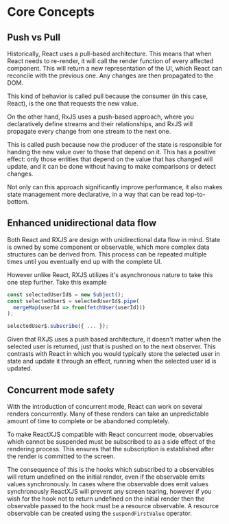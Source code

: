 # Core Concepts

## Push vs Pull

Historically, React uses a pull-based architecture. This means that when React needs to re-render, it will call the render function of every affected component. This will return a new representation of the UI, which React can reconcile with the previous one. Any changes are then propagated to the DOM.

This kind of behavior is called pull because the consumer (in this case, React), is the one that requests the new value.

On the other hand, RxJS uses a push-based approach, where you declaratively define streams and their relationships, and RxJS will propagate every change from one stream to the next one.

This is called push because now the producer of the state is responsible for handing the new value over to those that depend on it. This has a positive effect: only those entities that depend on the value that has changed will update, and it can be done without having to make comparisons or detect changes.

Not only can this approach significantly improve performance, it also makes state management more declarative, in a way that can be read top-to-bottom.

## Enhanced unidirectional data flow

Both React and RXJS are design with unidirectional data flow in mind. State is owned by some component or observable, which more complex data structures can be derived from. This process can be repeated multiple times until you eventually end up with the complete UI.

However unlike React, RXJS utilizes it's asynchronous nature to take this one step further. Take this example

```js
const selectedUserId$ = new Subject();
const selectedUser$ = selectedUserId$.pipe(
  mergeMap(userId => from(fetchUser(userId)))
);

selectedUser$.subscribe({ ... });
```

Given that RXJS uses a push based architecture, it doesn't matter when the selected user is returned, just that is pushed on to the next observer. This contrasts with React in which you would typically store the selected user in state and update it through an effect, running when the selected user id is updated.

## Concurrent mode safety

With the introduction of concurrent mode, React can work on several renders concurrently. Many of these renders can take an unpredictable amount of time to complete or be abandoned completely.

To make ReactXJS compatible with React concurrent mode, observables which cannot be suspended must be subscribed to as a side effect of the rendering process. This ensures that the subscription is established after the render is committed to the screen.

The consequence of this is the hooks which subscribed to a observables will return undefined on the initial render, even if the observable emits values synchronously. In cases where the observable does emit values synchronously ReactXJS will prevent any screen tearing, however if you wish for the hook not to return undefined on the initial render then the observable passed to the hook must be a resource observable. A resource observable can be created using the `suspendFirstValue` operator.
